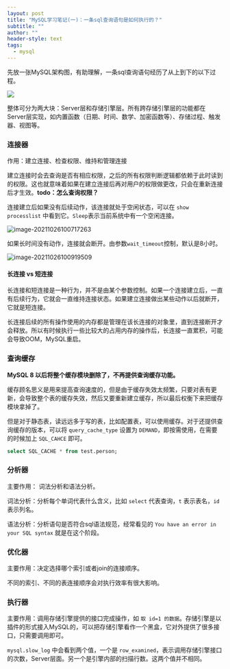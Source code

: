 ```yaml
---
layout: post
title: "MySQL学习笔记(一)：一条sql查询语句是如何执行的？"
subtitle: ""
author: ""
header-style: text
tags:
  - mysql
---
```




先放一张MySQL架构图，有助理解，一条sql查询语句经历了从上到下的以下过程。

![](/home/head/图片/mysql.svg)

整体可分为两大块：Server层和存储引擎层。所有跨存储引擎层的功能都在Server层实现，如内置函数（日期、时间、数学、加密函数等）、存储过程、触发器、视图等。

### 连接器

作用：建立连接、检查权限、维持和管理连接

建立连接时会去查询是否有相应权限，之后的所有权限判断逻辑都依赖于此时读到的权限。这也就意味着如果在建立连接后再对用户的权限做更改，只会在重新连接后才生效。**todo：怎么查询权限？**

连接建立后如果没有后续动作，该连接就处于空闲状态，可以在 `show processlist` 中看到它。`Sleep`表示当前系统中有一个空闲连接。

![image-20211026100717263](/home/head/.config/Typora/typora-user-images/image-20211026100717263.png)



如果长时间没有动作，连接就会断开。由参数`wait_timeout`控制，默认是8小时。

![image-20211026100919509](/home/head/.config/Typora/typora-user-images/image-20211026100919509.png)



#### 长连接 vs 短连接

长连接和短连接是一种行为，并不是由某个参数控制。如果一个连接建立后，一直有后续行为，它就会一直维持连接状态。如果建立连接做出某些动作以后就断开，它就是短连接。

长连接后续的所有操作使用的内存都是管理在该长连接的对象里，直到连接断开才会释放。所以有时候执行一些比较大的占用内存的操作后，长连接一直累积，可能会导致OOM，MySQL重启。







### 查询缓存

**MySQL 8 以后将整个缓存模块删除了，不再提供查询缓存功能。**

缓存顾名思义是用来提高查询速度的，但是由于缓存失效太频繁，只要对表有更新，会导致整个表的缓存失效，然后又要重新建立缓存，所以最后权衡下来把缓存模块拿掉了。

但是对于静态表，读远远多于写的表，比如配置表，可以使用缓存。对于还提供查询缓存的版本，可以将 `query_cache_type` 设置为 `DEMAND`，即按需使用，在需要的时候加上 `SQL_CAHCE` 即可。

```sql
select SQL_CACHE * from test.person;
```







### 分析器

主要作用： 词法分析和语法分析。

词法分析：分析每个单词代表什么含义，比如 `select` 代表查询，`t` 表示表名，`id` 表示列名。

语法分析：分析语句是否符合sql语法规范，经常看见的 `You have an error in your SQL syntax` 就是在这个阶段。







### 优化器

主要作用：决定选择哪个索引或者join的连接顺序。

不同的索引、不同的表连接顺序会对执行效率有很大影响。



### 执行器

主要作用：调用存储引擎提供的接口完成操作，如 `取 id=1 的数据`。存储引擎是以插件的形式接入MySQL的，可以把存储引擎看作一个黑盒，它对外提供了很多接口，只需要调用即可。

`mysql.slow_log` 中会看到两个值，一个是 `row_examined`，表示调用存储引擎接口的次数，Server层面。另一个是引擎内部的扫描行数。这两个值并不相同。

